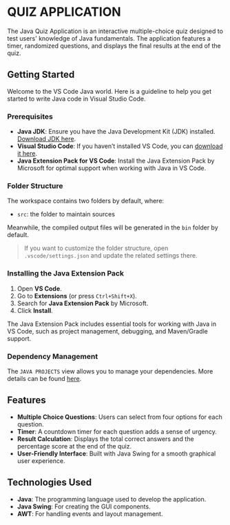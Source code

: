 # QUIZ APPLICATION
The Java Quiz Application is an interactive multiple-choice quiz designed to test users' knowledge of Java fundamentals. The application features a timer, randomized questions, and displays the final results at the end of the quiz. 

## Getting Started

Welcome to the VS Code Java world. Here is a guideline to help you get started to write Java code in Visual Studio Code.

### Prerequisites

- **Java JDK**: Ensure you have the Java Development Kit (JDK) installed. [Download JDK here](https://www.oracle.com/java/technologies/javase-downloads.html).
- **Visual Studio Code**: If you haven’t installed VS Code, you can [download it here](https://code.visualstudio.com/).
- **Java Extension Pack for VS Code**: Install the Java Extension Pack by Microsoft for optimal support when working with Java in VS Code.

### Folder Structure

The workspace contains two folders by default, where:

- `src`: the folder to maintain sources

Meanwhile, the compiled output files will be generated in the `bin` folder by default.

> If you want to customize the folder structure, open `.vscode/settings.json` and update the related settings there.

### Installing the Java Extension Pack

1. Open **VS Code**.
2. Go to **Extensions** (or press `Ctrl+Shift+X`).
3. Search for **Java Extension Pack** by Microsoft.
4. Click **Install**.

The Java Extension Pack includes essential tools for working with Java in VS Code, such as project management, debugging, and Maven/Gradle support.

### Dependency Management

The `JAVA PROJECTS` view allows you to manage your dependencies. More details can be found [here](https://github.com/microsoft/vscode-java-dependency#manage-dependencies).

## Features

- **Multiple Choice Questions**: Users can select from four options for each question.
- **Timer**: A countdown timer for each question adds a sense of urgency.
- **Result Calculation**: Displays the total correct answers and the percentage score at the end of the quiz.
- **User-Friendly Interface**: Built with Java Swing for a smooth graphical user experience.

## Technologies Used

- **Java**: The programming language used to develop the application.
- **Java Swing**: For creating the GUI components.
- **AWT**: For handling events and layout management.

